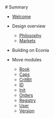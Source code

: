 ‌# Summary​

* [Welcome](Welcome.md)

* Design overview
    * [Philosophy](overview/philosophy.md)
    * [Markets](overview/markets.md)

* Building on Econia

* Move modules
    * [Book](../../src/move/econia/build/Econia/docs/Book.md)
    * [Caps](../../src/move/econia/build/Econia/docs/Caps.md)
    * [CritBit](../../src/move/econia/build/Econia/docs/CritBit.md)
    * [ID](../../src/move/econia/build/Econia/docs/ID.md)
    * [Init](../../src/move/econia/build/Econia/docs/Init.md)
    * [Orders](../../src/move/econia/build/Econia/docs/Orders.md)
    * [Registry](../../src/move/econia/build/Econia/docs/Registry.md)
    * [User](../../src/move/econia/build/Econia/docs/User.md)
    * [Version](../../src/move/econia/build/Econia/docs/Version.md)